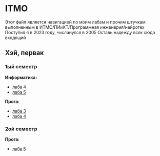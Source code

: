 # ITMO
Этот файл является навигацией по моим лабам и прочим штучкам выполненным в ИТМО/ПИиКТ/Программная инженерия/нейротех
Поступил я в 2023 году, числанулся в 2005
Оставь надежду всяк сюда входящий
## Хэй, первак
### 1ый семестр
<b>Информатика:</b>
- [лаба 4](https://github.com/GeruniaSun/ITMO-informatics-lab4)
- [лаба 5](https://github.com/GeruniaSun/ITMO-informatics-lab5)

<b>Прога:</b>
- [лаба 3](https://github.com/GeruniaSun/ITMO-programming-lab3)
- [лаба 4](https://github.com/GeruniaSun/ITMO-programming-lab4)
### 2ой семестр
<b>Прога:</b>
- [лаба 5](https://github.com/GeruniaSun/ITMO-programming-lab5)
